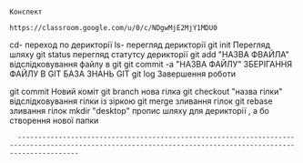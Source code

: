                                                                           Конспект
                                                                          https://classroom.google.com/u/0/c/NDgwMjE2MjY1MDU0
cd- переход по дерикторії
ls- перегляд дерикторії
git init Перегляд шляху
git status перегляд статутсу дерикторії
git add "НАЗВА ФВАЙЛА"  відслідковування файлу в git
git commit -a "НАЗВА ФАЙЛУ"  ЗБЕРІГАННЯ ФАЙЛУ В GIT БАЗА ЗНАНЬ GIT
git log  Завершення роботи


git commit  Новий коміт
git branch нова гілка
git checkout "назва гілки"  відслідковування гілки із зіркою
git merge зливання гілок
git rebase зливання гілок
mkdir "desktop" пропис шляху для дерикторії , а бо створення нової папки

      -----------------------------------------------------------------------------------------------------------------------------------------------------------
      
